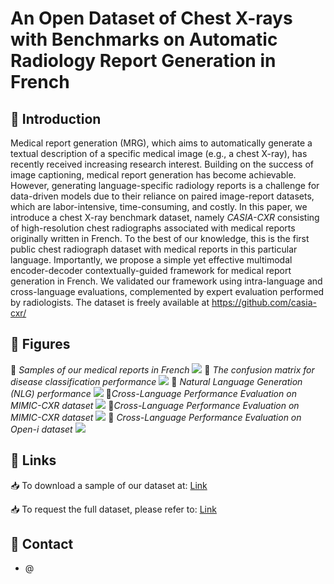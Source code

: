 # An Open Dataset of Chest X-rays with Benchmarks on Automatic Radiology Report Generation in French

## 📔 Introduction
Medical report generation (MRG), which aims to automatically generate a textual description of a specific medical image (e.g., a chest X-ray), has recently received increasing research interest. Building on the success of image captioning, medical report generation has become achievable. However, generating language-specific radiology reports is a challenge for data-driven models due to their reliance on paired image-report datasets, which are labor-intensive, time-consuming, and costly. In this paper, we introduce a chest X-ray benchmark dataset, namely *CASIA-CXR* consisting of high-resolution chest radiographs associated with medical reports originally written in French. To the best of our knowledge, this is the first public chest radiograph dataset with medical reports in this particular language. Importantly, we propose a simple yet effective multimodal encoder-decoder contextually-guided framework for medical report generation in French. We validated our framework using intra-language and cross-language evaluations, complemented by expert evaluation performed by radiologists. The dataset is freely available at https://github.com/casia-cxr/

## 📔 Figures
📑  *Samples of our medical reports in French*
![](https://metmer.net/CASIA-CXR/Img/sample.jpg)
📑 *The confusion matrix for disease classification performance*
![](https://metmer.net/CASIA-CXR/Img/Matrix.jpg)
📑 *Natural Language Generation (NLG) performance*
![](https://metmer.net/CASIA-CXR/Img/Imgp.jpg)
📑*Cross-Language Performance Evaluation on MIMIC-CXR dataset*
![](https://metmer.net/CASIA-CXR/Img/Figure_1.png)
📑*Cross-Language Performance Evaluation on MIMIC-CXR dataset*
![](https://metmer.net/CASIA-CXR/Img/RRRd.jpg)
📑 *Cross-Language Performance Evaluation on Open-i dataset*
![](https://metmer.net/CASIA-CXR/Img/Figure_2.png)

## 📔 Links
📥 To download a sample of our dataset at: [Link](https://metmer.net/CASIA-CXR/Download/Download.php)

📥 To request the full dataset, please refer to: [Link](https://www.casia-cxr.net/Downloads.html)
## 📔 Contact
* @
